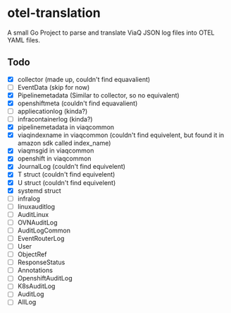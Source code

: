 # otel-translation

A small Go Project to parse and translate ViaQ JSON log files into OTEL YAML files.

## Todo
- [x] collector (made up, couldn't find equavalient)
- [ ] EventData (skip for now)
- [x] Pipelinemetadata (Similar to collector, so no equivalent)
- [x] openshiftmeta (couldn't find equavalient)
- [ ] appliecationlog (kinda?)
- [ ] infracontainerlog (kinda?)
- [x] pipelinemetadata in viaqcommon
- [x] viaqindexname in viaqcommon (couldn't find equivelent, but found it in amazon sdk called index_name)
- [x] viaqmsgid in viaqcommon
- [x] openshift in viaqcommon
- [x] JournalLog (couldn't find equivelent)
- [x] T struct (couldn't find equivelent)
- [x] U struct (couldn't find equivelent)
- [x] systemd struct
- [ ] infralog
- [ ] linuxauditlog
- [ ] AuditLinux
- [ ] OVNAuditLog
- [ ] AuditLogCommon
- [ ] EventRouterLog
- [ ] User
- [ ] ObjectRef
- [ ] ResponseStatus
- [ ] Annotations
- [ ] OpenshiftAuditLog
- [ ] K8sAuditLog
- [ ] AuditLog
- [ ] AllLog